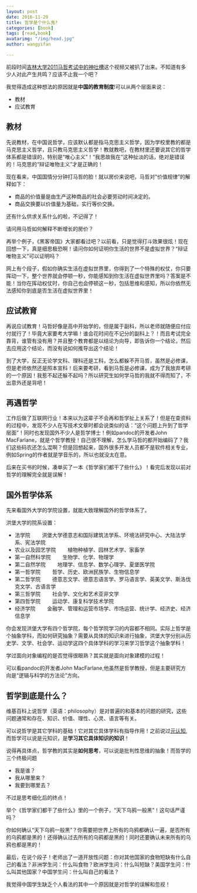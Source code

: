 ```yaml
---
layout: post
date: 2016-11-29
title: 哲学是个什么鬼?
categories: [book]
tags: [read,book]
avatarimg: "/img/head.jpg"
author: wangyifan

---
```


前段时间[吉林大学2011马哲考试中的神吐槽](http://www.tudou.com/programs/view/ZKIHkd5cDaM)这个视频又被扒了出来。不知道有多少人对此产生共鸣？应该不止我一个吧？

我觉得造成这种想法的原因就是**中国的教育制度**!可以从两个层面来说：

- 教材
- 应试教育

## 教材

先说教材，在中国说哲学，应该默认都是指马克思主义哲学，因为学校里教的都是马克思主义哲学，且只教马克思主义哲学！教就教吧，在教材里还要说其它的哲学体系都是错误的，特别是“唯心主义”！“我思故我在”这种扯淡的话，绝对是错误的！马克思的“辩证唯物主义”才是正确的！

现在看来，中国国情分分钟打马哲的脸！就以房价来说吧，马哲对“价值规律”的解释如下：

- 商品的价值量是由生产这种商品的社会必要劳动时间决定的。
- 商品交换要以价值量为基础，实行等价交换。

还有什么供求关系什么的啦，不记得了！

请问用马哲如何解释不断增长的房价？



再举个例子，《黑客帝国》大家都看过吧？以前看，只是觉得打斗效果很炫！现在回想一下，真是细思极恐啊！请问你如何证明你生活的世界不是虚拟世界？“辩证唯物主义”可以证明吗？

网上有个段子，假如你确实生活在虚拟世界里，你得到了一个特殊的权仗，你只要挥动一下，整个世界就会停顿一秒，你能感知到你生活在虚拟世界里吗？答案是不能！当你在挥动权仗时，你自己也会停顿这一秒，包括思维和感知，所以你依然无法感知你到底是否生活在虚拟世界里！

## 应试教育

再说应试教育！马哲好像是高中开始学的，但是属于副科，所以老师就随便应付应付就行了！毕竟大家要考大学嘛！谁会花时间在不记分的副科上？！而且考试完全靠背，谁管有没有用？并且整个教育都是以结论为向导，即告诉你一个结论，然后去应用这个结论，而没有说如何推导出这个结论！

到了大学，反正无论学文科、理科还是工科，怎么都躲不开马哲，虽然是必修课，但是老师依然还是照本宣科！后来要考研，看到马哲是必修课，成为了我放弃考研的一个原因！我惹不起还躲不起吗？所以研究生如何学马哲的我就不得而知了，不出意外还是背吧！

## 再遇哲学

工作后做了互联网行业！本来以为这辈子不会再和哲学扯上关系了！但是在查资料的过程中，发现不少人在写技术文章时都会说类似的话：“这个问题上升到了哲学层面”！同时也发现国外不少人是哲学博士！例如pandoc的开发者John MacFarlane，就是个哲学教授！自己很不理解，怎么学马哲的都开始编码了？我们这些码农还怎么混啊？但是回想起来，国外很多开发人员都不是软件相关专业，例如Spring的作者就是学音乐的，所以也就没太在意。

后来在买书的时候，凑单买了一本《哲学家们都干了些什么》！看完后发现以前对哲学的理解完全就是误解！

## 国外哲学体系

先来看国外大学的学院设置，就能大致理解国外的哲学体系了。

洪堡大学的院系设置：

- 法学院
　　洪堡大学德意志和国际建筑法学系、环境法研究中心、大陆法学系、宪法学院
- 农业以及园艺学院
　　植物种植学、园林艺术学、家畜学
- 第一自然科学院
　　生物学、化学、物理学
- 第二自然学院
　　地理学、信息学、数学心理学、夏堡医学院
- 第一哲学院
　　哲学、历史、欧洲民族学、生物信息学
- 第二哲学院
　　德意志文学、德意志语言学、罗马语言学、英美文学、斯洛伐克文学、古语言学
- 第三哲学院
　　社会学、文化和艺术亚非文学
- 第四哲学院
　　运动学、康复科学技术学院
- 经济学院
　　金融学、管理和运营市场学、市场运营、统计学、经济史、经济信息学

你会发现洪堡大学有四个哲学院，每个哲学院学习的内容都不相同。实际上哲学是个抽象学科，而如何研究抽象？需要从具体的知识来进行抽象，洪堡大学分别从历史学、文学、社会学、运动学这四个具体学科的学习来学习哲学这个抽象学科！

学过面向对象编程的是否觉得很眼熟？其实就是面向对象建模的过程！

可以看pandoc的开发者John MacFarlane,他虽然是哲学教授，但是主要研究方向是“逻辑与科学的方法论”方向。

## 哲学到底是什么？

维基百科上说哲学（英语：philosophy）是对普遍的和基本的问题的研究，这些问题通常和存在、知识、价值、理性、心灵、语言等有关。

可以说哲学是其它学科的基础！它对其它具体学科有指导作用！之前说过[元认知](http://www.ivaneye.com/2016/10/11/metaknowledge.html),而哲学可以说是元知识，是**学习其它具体知识的知识**！

说得再具体点，哲学教的其实是**如何思考**，可以说是批判性思维的抽象！而哲学的三个终极问题

- 我是谁？
- 我从哪里来？
- 我要到哪里去？

不过是思考细化后的终点！

举个《哲学家们都干了些什么》里的一个例子，“天下乌鸦一般黑”！这句话严谨吗？

你如何确认“天下乌鸦一般黑”？你需要把世界上所有的乌鸦都确认一遍，是否所有的乌鸦都是黑的！还得确认过去所有的乌鸦都是黑的！同时还要确认未来所有的乌鸦也都是黑的！

最后，在说个段子！老师出了一道开放性问题：你对其他国家的食物短缺有什么自己的看法？非洲学生问：什么叫食物？欧洲学生问：什么叫短缺？美国学生问：什么叫其他国家？中国学生问：什么叫自己的看法？

我觉得中国学生缺乏个人看法的其中一个原因就是对哲学的误解和忽视！
